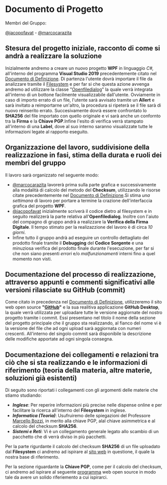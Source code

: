 # Documento di Progetto
Membri del Gruppo:


[@jacopofavat](https://github.com/JacopoFavat) - [@marcocarazita](https://github.com/marcocarazita)

## Stesura del progetto iniziale, racconto di come si andrà a realizzare la soluzione
Inizialmente andremo a creare un nuovo progetto **WPF** in linguaggio _C#,_ all'interno del programma **Visual Studio 2019** precedentemente citato nel [Documento di Definizione](https://github.com/ItisMajo-2021-4DINFO-Informatica/4di-2022-progetto-valida-download-animali/blob/main/01-definizione/README.md). Di partenza l'utente dovrà importare il file da analizzare tramite il [Filesystem](https://www.codeproject.com/Articles/1236588/File-System-Controls-in-WPF-Version-III) e per far si che questa azione avvenga andremo ad utilizzare la classe "[Openfiledialog](https://docs.microsoft.com/it-it/dotnet/desktop/wpf/windows/how-to-open-common-system-dialog-box?view=netdesktop-6.0)" la quale verrà integrata all'interno di un bottone facilmente visualizzabile dall'utente. Ovviamente in caso di importo errato di un file, l'utente sarà avvisato tramite un **Allert** e sarà invitato a reimportarne un'altro, la procedura si ripeterà se il file sarà di nuovo reinserito errato. Succesivamente dovrà essere confrontato lo **SHA256** del file importato con quello originale e vi sarà anche un confornto tra la **Firma** e la **Chiave PGP**.Infine l'esito di verifica verrà stampato all'interno di una **Label**, dove al suo interno saranno visualizzate tutte le informazioni legate al rapporto eseguito.  

## Organizzazione del lavoro, suddivisione della realizzazione in fasi, stima della durata e ruoli dei membri del gruppo
Il lavoro sarà organizzato nel seguente modo:
 - [@marcocarazita](https://github.com/marcocarazita) lavorerà prima sulla parte grafica e successivamente alla modalità di calcolo del metodo del **Checksum**, utilizzando le risorse citate precedentemente nel [Documento di Definizione](https://github.com/ItisMajo-2021-4DINFO-Informatica/4di-2022-progetto-valida-download-animali/blob/main/01-definizione/README.md).Si stima _una settimana_ di lavoro per portare a termine la crazione dell'interfaccia grafica del progetto **WPF**.
 - [@jacopofavat](https://github.com/JacopoFavat) inizialmente scriverà il codice dietro al filesystem e in seguito realizzerà la parte relativa all'**Openfiledialog**. Inoltre con l'aiuto del compagno di gruppo andrà a realizzare la **Verifica della Firma Digitale**. Il tempo stimato per la realizazzione del lavoro è di circa _10 giorni_.
- Infine tutto il gruppo andrà ad eseguire un controllo dettagliato del prodotto finale tramite il **Debugging** del **Codice Sorgente** e una minuziosa verifica del prodotto finale durante l'esecuzione, per far si che non siano presenti _errori_ e/o _malfunzionamenti_ interni fino a quel momento non visti.

## Documentazione del processo di realizzazione, attraverso appunti e commenti significativi alle versioni rilasciate su GitHub (commit)
Come citato in precedenza nel [Documento di Definizione](https://github.com/ItisMajo-2021-4DINFO-Informatica/4di-2022-progetto-valida-download-animali/blob/main/01-definizione/README.md), utilizzeremo il sito web open source **"[GitHub](https://github.com/)"** e la sua realitiva applicazione **GitHub Desktop**, la quale verrà utilizzata per uploadare tutte le versione aggiornate del nostro progetto tramite i commit. Essi presentano nel titolo il nome della sezione del progetto principale che il gruppo sta realizzando, al fianco del nome vi è la versione del file che ad ogni upload sarà aggiornata con numeri crescenti. All'interno del singolo commit sarà disponibile la descrizione delle modifiche apportate ad ogni singola consegna.

## Documentazione dei collegamenti e relazioni tra ciò che si sta realizzando e le informazioni di riferimento (teoria della materia, altre materie, soluzioni già esistenti)
Di seguito sono riportati i collegamenti con gli argomenti delle materie che stiamo studiando:

- **_Inglese_**: Per reperire informazioni più precise nelle dispense online e per facilitare la ricerca all'interno del **Filesystem** in inglese.
- **_Informatica (Teoria)_**: Usufruiremo delle spiegazioni del Professore [Marcello Bozzi](https://github.com/bozzimarcello), in merito alla chiave PGP, alal chiave asimmetrica e al calcolo del checksum **SHA256**.
- **_Sistemi e Reti_**: Vi è un collegamento generale legato allo scambio di un pacchetto che di verrà diviso in più pacchetti.

Per la parte rigurdante il calcolo del checksum **SHA256** di un file uploadato dal **Filesystem** ci andremo ad ispirare al [sito web](https://emn178.github.io/online-tools/sha256_checksum.html) in questione, il quale la nostra base di riferimento.

Per la sezione riguardante la **Chiave PGP**, come per il calcolo del checksum, ci andremo ad ispirare al seguente [programma](https://www.igolder.com/pgp/generate-key/) web open source in modo tale da avere un solido riferiemento a cui ispirarci.